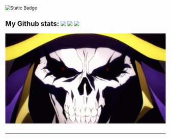 
![Static Badge](https://img.shields.io/badge/py-python-red?style=plastic&logo=python&logoColor=white&labelColor=black&color=grey)



My Github stats:
<img src="https://github-profile-trophy.vercel.app/?username=brahman89"/>
<img src="https://github-readme-stats.vercel.app/api?username=brahman89&count_private=true&show_icons=true&theme=radical"/>
<img src="https://github-readme-stats.vercel.app/api/top-langs/?username=brahman89&langs_count=10&layout=compact&hide=php,batchfile,gherkin,freemarker,xslt,tsql,ruby"/>    
----
<table>
    <tr>
         <img src="https://github.com/brahman89/Brahman89/blob/main/overlord-red-eyes.gif" alt="The Unlimited" width="800">
    </tr>
</table>

----


